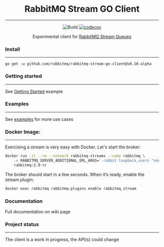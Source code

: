 <h1 align="center">RabbitMQ Stream GO Client</h1>

---
<div align="center">

![Build](https://github.com/rabbitmq/rabbitmq-stream-go-client/workflows/Build/badge.svg)
[![codecov](https://codecov.io/gh/rabbitmq/rabbitmq-stream-go-client/branch/main/graph/badge.svg?token=HZD4S71QIM)](https://codecov.io/gh/rabbitmq/rabbitmq-stream-go-client)

Experimental client for [RabbitMQ Stream Queues](https://github.com/rabbitmq/rabbitmq-server/tree/master/deps/rabbitmq_stream)
</div>

### Install
---

```
go get -u github.com/rabbitmq/rabbitmq-stream-go-client@v0.10-alpha
```

### Getting started
---
See [Getting Started](./examples/getting_started.go) example

### Examples
---
See [examples](./examples/) for more use cases

### Docker Image:
---
Exercising a stream is very easy with Docker.
Let's start the broker:
```bash 
docker run -it --rm --network rabbitmq-streams --name rabbitmq \
    -e RABBITMQ_SERVER_ADDITIONAL_ERL_ARGS='-rabbit loopback_users "none"' \
    rabbitmq:3.9-rc
```
The broker should start in a few seconds. When it’s ready, enable the stream plugin:
```bash
docker exec rabbitmq rabbitmq-plugins enable rabbitmq_stream
```

### Documentation

Full documentation on wiki page

### Project status
---
The client is a work in progress, the API(s) could change
